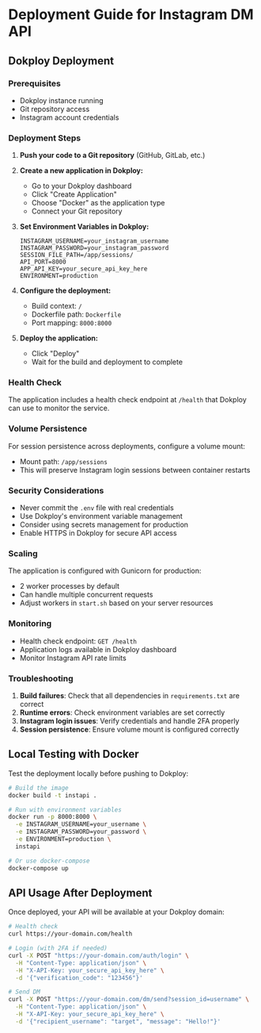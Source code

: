 # Deployment Guide for Instagram DM API

## Dokploy Deployment

### Prerequisites
- Dokploy instance running
- Git repository access
- Instagram account credentials

### Deployment Steps

1. **Push your code to a Git repository** (GitHub, GitLab, etc.)

2. **Create a new application in Dokploy:**
   - Go to your Dokploy dashboard
   - Click "Create Application"
   - Choose "Docker" as the application type
   - Connect your Git repository

3. **Set Environment Variables in Dokploy:**
   ```
   INSTAGRAM_USERNAME=your_instagram_username
   INSTAGRAM_PASSWORD=your_instagram_password
   SESSION_FILE_PATH=/app/sessions/
   API_PORT=8000
   APP_API_KEY=your_secure_api_key_here
   ENVIRONMENT=production
   ```

4. **Configure the deployment:**
   - Build context: `/`
   - Dockerfile path: `Dockerfile`
   - Port mapping: `8000:8000`

5. **Deploy the application:**
   - Click "Deploy"
   - Wait for the build and deployment to complete

### Health Check
The application includes a health check endpoint at `/health` that Dokploy can use to monitor the service.

### Volume Persistence
For session persistence across deployments, configure a volume mount:
- Mount path: `/app/sessions`
- This will preserve Instagram login sessions between container restarts

### Security Considerations
- Never commit the `.env` file with real credentials
- Use Dokploy's environment variable management
- Consider using secrets management for production
- Enable HTTPS in Dokploy for secure API access

### Scaling
The application is configured with Gunicorn for production:
- 2 worker processes by default
- Can handle multiple concurrent requests
- Adjust workers in `start.sh` based on your server resources

### Monitoring
- Health check endpoint: `GET /health`
- Application logs available in Dokploy dashboard
- Monitor Instagram API rate limits

### Troubleshooting
1. **Build failures**: Check that all dependencies in `requirements.txt` are correct
2. **Runtime errors**: Check environment variables are set correctly
3. **Instagram login issues**: Verify credentials and handle 2FA properly
4. **Session persistence**: Ensure volume mount is configured correctly

## Local Testing with Docker

Test the deployment locally before pushing to Dokploy:

```bash
# Build the image
docker build -t instapi .

# Run with environment variables
docker run -p 8000:8000 \
  -e INSTAGRAM_USERNAME=your_username \
  -e INSTAGRAM_PASSWORD=your_password \
  -e ENVIRONMENT=production \
  instapi

# Or use docker-compose
docker-compose up
```

## API Usage After Deployment

Once deployed, your API will be available at your Dokploy domain:

```bash
# Health check
curl https://your-domain.com/health

# Login (with 2FA if needed)
curl -X POST "https://your-domain.com/auth/login" \
  -H "Content-Type: application/json" \
  -H "X-API-Key: your_secure_api_key_here" \
  -d '{"verification_code": "123456"}'

# Send DM
curl -X POST "https://your-domain.com/dm/send?session_id=username" \
  -H "Content-Type: application/json" \
  -H "X-API-Key: your_secure_api_key_here" \
  -d '{"recipient_username": "target", "message": "Hello!"}'
```